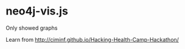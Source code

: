 # neo4j-vis.js
Only showed graphs

Learn from http://ciminf.github.io/Hacking-Health-Camp-Hackathon/
